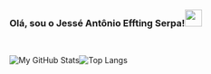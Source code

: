 
<h3>Olá, sou o Jessé Antônio Effting Serpa!<img src="https://camo.githubusercontent.com/e8e7b06ecf583bc040eb60e44eb5b8e0ecc5421320a92929ce21522dbc34c891/68747470733a2f2f6d656469612e67697068792e636f6d2f6d656469612f6876524a434c467a6361737252346961377a2f67697068792e676966" href="#" width="30px"></h3>
<br>

![My GitHub Stats](https://github-readme-stats.vercel.app/api/?username=jasongaylord&count_private=true&theme=tokyonight&showicons=true)![Top Langs](https://github-readme-stats.vercel.app/api/top-langs/?username=anuraghazra&layout=compact)
